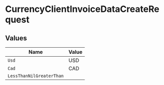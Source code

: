 # CurrencyClientInvoiceDataCreateRequest


## Values

| Name                     | Value                    |
| ------------------------ | ------------------------ |
| `Usd`                    | USD                      |
| `Cad`                    | CAD                      |
| `LessThanNilGreaterThan` | <nil>                    |